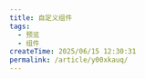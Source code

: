 ```yaml
---
title: 自定义组件
tags:
  - 预览
  - 组件
createTime: 2025/06/15 12:30:31
permalink: /article/y00xkauq/
---
```


<CustomComponent />
